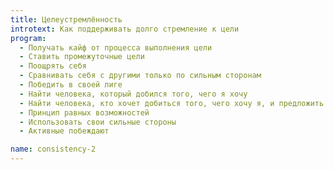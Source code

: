 ```yaml
---
title: Целеустремлённость
introtext: Как поддерживать долго стремление к цели
program: 
  - Получать кайф от процесса выполнения цели
  - Ставить промежуточные цели
  - Поощрять себя
  - Сравнивать себя с другими только по сильным сторонам
  - Победить в своей лиге
  - Найти человека, который добился того, чего я хочу
  - Найти человека, кто хочет добиться того, чего хочу я, и предложить ему помощь
  - Принцип равных возможностей
  - Использовать свои сильные стороны
  - Активные побеждают

name: consistency-2
---
```

